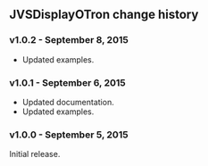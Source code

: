 ## JVSDisplayOTron change history

### v1.0.2 - September 8, 2015
* Updated examples.

### v1.0.1 - September 6, 2015
* Updated documentation.
* Updated examples.

### v1.0.0 - September 5, 2015
Initial release.